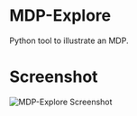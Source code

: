# MDP-Explore
Python tool to illustrate an MDP.

# Screenshot
![MDP-Explore Screenshot](https://rmattila.github.io/mdp-explore/mdp-explore.png)
